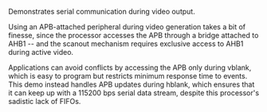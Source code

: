 Demonstrates serial communication during video output.

Using an APB-attached peripheral during video generation takes a bit of finesse,
since the processor accesses the APB through a bridge attached to AHB1 -- and
the scanout mechanism requires exclusive access to AHB1 during active video.

Applications can avoid conflicts by accessing the APB only during vblank, which
is easy to program but restricts minimum response time to events.  This demo
instead handles APB updates during hblank, which ensures that it can keep up
with a 115200 bps serial data stream, despite this processor's sadistic lack of
FIFOs.
